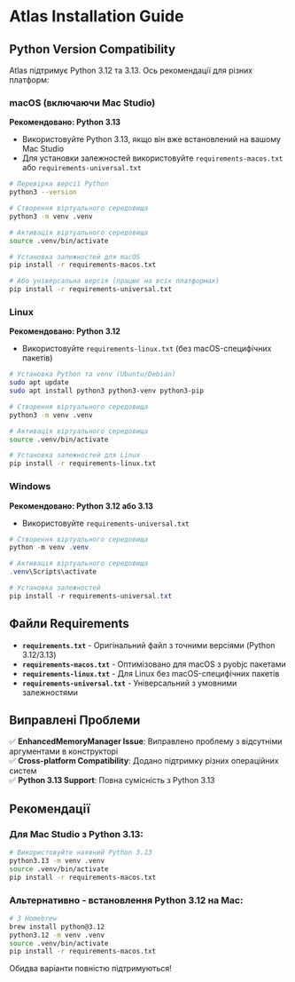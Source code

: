 # Atlas Installation Guide

## Python Version Compatibility

Atlas підтримує Python 3.12 та 3.13. Ось рекомендації для різних платформ:

### macOS (включаючи Mac Studio)

**Рекомендовано: Python 3.13**
- Використовуйте Python 3.13, якщо він вже встановлений на вашому Mac Studio
- Для установки залежностей використовуйте `requirements-macos.txt` або `requirements-universal.txt`

```bash
# Перевірка версії Python
python3 --version

# Створення віртуального середовища
python3 -m venv .venv

# Активація віртуального середовища
source .venv/bin/activate

# Установка залежностей для macOS
pip install -r requirements-macos.txt

# Або універсальна версія (працює на всіх платформах)
pip install -r requirements-universal.txt
```

### Linux

**Рекомендовано: Python 3.12**
- Використовуйте `requirements-linux.txt` (без macOS-специфічних пакетів)

```bash
# Установка Python та venv (Ubuntu/Debian)
sudo apt update
sudo apt install python3 python3-venv python3-pip

# Створення віртуального середовища
python3 -m venv .venv

# Активація віртуального середовища
source .venv/bin/activate

# Установка залежностей для Linux
pip install -r requirements-linux.txt
```

### Windows

**Рекомендовано: Python 3.12 або 3.13**
- Використовуйте `requirements-universal.txt`

```powershell
# Створення віртуального середовища
python -m venv .venv

# Активація віртуального середовища
.venv\Scripts\activate

# Установка залежностей
pip install -r requirements-universal.txt
```

## Файли Requirements

- **`requirements.txt`** - Оригінальний файл з точними версіями (Python 3.12/3.13)
- **`requirements-macos.txt`** - Оптимізовано для macOS з pyobjc пакетами
- **`requirements-linux.txt`** - Для Linux без macOS-специфічних пакетів  
- **`requirements-universal.txt`** - Універсальний з умовними залежностями

## Виправлені Проблеми

✅ **EnhancedMemoryManager Issue**: Виправлено проблему з відсутніми аргументами в конструкторі  
✅ **Cross-platform Compatibility**: Додано підтримку різних операційних систем  
✅ **Python 3.13 Support**: Повна сумісність з Python 3.13  

## Рекомендації

### Для Mac Studio з Python 3.13:
```bash
# Використовуйте наявний Python 3.13
python3.13 -m venv .venv
source .venv/bin/activate
pip install -r requirements-macos.txt
```

### Альтернативно - встановлення Python 3.12 на Mac:
```bash
# З Homebrew
brew install python@3.12
python3.12 -m venv .venv
source .venv/bin/activate
pip install -r requirements-macos.txt
```

Обидва варіанти повністю підтримуються!
